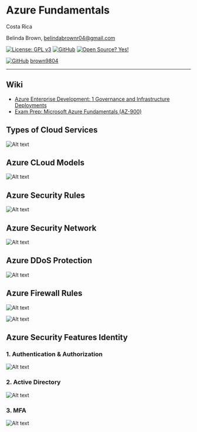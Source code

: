 # Azure Fundamentals 


Costa Rica

Belinda Brown, belindabrownr04@gmail.com

[![License: GPL v3](https://img.shields.io/badge/License-GPLv3-blue.svg)](https://www.gnu.org/licenses/gpl-3.0)
[![GitHub](https://badgen.net/badge/icon/github?icon=github&label)](https://github.com) [![Open Source? Yes!](https://badgen.net/badge/Open%20Source%20%3F/Yes%21/blue?icon=github)](https://github.com/Naereen/badges/)

[![GitHub](https://img.shields.io/badge/--181717?logo=github&logoColor=ffffff)](https://github.com/)
[brown9804](https://github.com/brown9804)

---------------

## Wiki 

- [Azure Enterprise Development: 1 Governance and Infrastructure Deployments](https://www.linkedin.com/learning/azure-enterprise-development-1-governance-and-infrastructure-deployments/welcome?u=2095204)
- [Exam Prep: Microsoft Azure Fundamentals (AZ-900)](https://www.linkedin.com/learning/exam-prep-microsoft-azure-fundamentals-az-900/azure-certification-for-advancement?u=2095204)

## Types of Cloud Services 

![Alt text](https://github.com/brown9804/MSCloudEssentials_LPath/blob/main/0_Azure/img/AzureFundamentals/%5Bimg%5D_types_of_cloud_services.png)

## Azure CLoud Models 

![Alt text](https://github.com/brown9804/MSCloudEssentials_LPath/blob/main/0_Azure/img/AzureFundamentals/%5Bimg%5D_azure_cloud_models.png)

## Azure Security Rules

![Alt text](https://github.com/brown9804/MSCloudEssentials_LPath/blob/main/0_Azure/img/AzureFundamentals/%5Bimg%5D_azure_security_rules.png)

## Azure Security Network 

![Alt text](https://github.com/brown9804/MSCloudEssentials_LPath/blob/main/0_Azure/img/AzureFundamentals/%5Bimg%5D_azure_security_network.png)

## Azure DDoS Protection 

![Alt text](https://github.com/brown9804/MSCloudEssentials_LPath/blob/main/0_Azure/img/AzureFundamentals/%5Bimg%5D_azure_network_DDos.png)

## Azure Firewall Rules

![Alt text](https://github.com/brown9804/MSCloudEssentials_LPath/blob/main/0_Azure/img/AzureFundamentals/%5Bimg%5D_azure_firewall_rules.png)

![Alt text](https://github.com/brown9804/MSCloudEssentials_LPath/blob/main/0_Azure/img/AzureFundamentals/%5Bimg%5D_azure_firewall_rules_2.png)

## Azure Security Features Identity

### 1. Authentication & Authorization
![Alt text](https://github.com/brown9804/MSCloudEssentials_LPath/blob/main/0_Azure/img/AzureFundamentals/%5Bimg%5D_azure_security_features_Identity_AuthenticationAuthorization.png)

### 2. Active Directory 
![Alt text](https://github.com/brown9804/MSCloudEssentials_LPath/blob/main/0_Azure/img/AzureFundamentals/%5Bimg%5D_azure_security_features_AzureActiveDirectory.png)

### 3. MFA 
![Alt text](https://github.com/brown9804/MSCloudEssentials_LPath/blob/main/0_Azure/img/AzureFundamentals/%5Bimg%5D_azure_security_features-identity-MFA.png)
